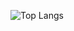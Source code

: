 ![Top Langs](https://github-readme-stats.vercel.app/api/top-langs/?username=oh-az&size_weight=0.5&count_weight=0.5&theme=dark&hide_progress=true&hide=batchfile)
